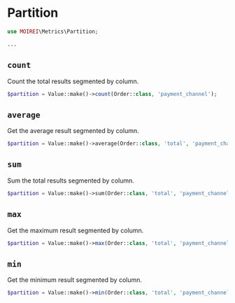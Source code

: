 # Partition

```php
use MOIREI\Metrics\Partition;

...
```

## `count`
Count the total results segmented by column.

```php
$partition = Value::make()->count(Order::class, 'payment_channel');
```

## `average`
Get the average result segmented by column.

```php
$partition = Value::make()->average(Order::class, 'total', 'payment_channel');
```

## `sum`
Sum the total results segmented by column.

```php
$partition = Value::make()->sum(Order::class, 'total', 'payment_channel');
```

## `max`
Get the maximum result segmented by column.

```php
$partition = Value::make()->max(Order::class, 'total', 'payment_channel');
```

## `min`
Get the minimum result segmented by column.

```php
$partition = Value::make()->min(Order::class, 'total', 'payment_channel');
```
